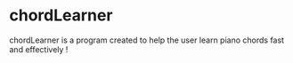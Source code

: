 # chordLearner
chordLearner is a program created to help the user learn piano chords fast and effectively !
